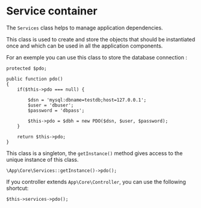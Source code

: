# Service container

The `Services` class helps to manage application dependencies.

This class is used to create and store the objects
that should be instantiated once
and which can be used in all the application components.

For an exemple you can use this class to store the database connection :

    protected $pdo;

    public function pdo()
    {
        if($this->pdo === null) {

            $dsn = 'mysql:dbname=testdb;host=127.0.0.1';
            $user = 'dbuser';
            $password = 'dbpass';

            $this->pdo = $dbh = new PDO($dsn, $user, $password);
        }

        return $this->pdo;
    }

This class is a singleton, the `getInstance()` method gives access
to the unique instance of this class. 
    
    \App\Core\Services::getInstance()->pdo();

If you controller extends `App\Core\Controller`,
you can use the following shortcut:

    $this->services->pdo();